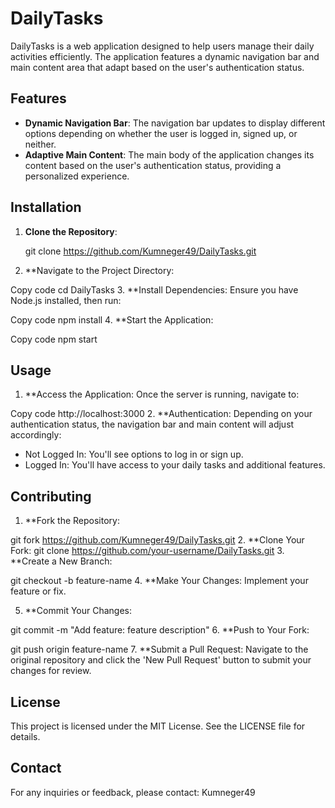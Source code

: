 # DailyTasks

DailyTasks is a web application designed to help users manage their daily activities efficiently. The application features a dynamic navigation bar and main content area that adapt based on the user's authentication status.

## Features

- **Dynamic Navigation Bar**: The navigation bar updates to display different options depending on whether the user is logged in, signed up, or neither.
- **Adaptive Main Content**: The main body of the application changes its content based on the user's authentication status, providing a personalized experience.

## Installation

1. **Clone the Repository**:

   git clone https://github.com/Kumneger49/DailyTasks.git
2. **Navigate to the Project Directory:

  Copy code
  cd DailyTasks
3. **Install Dependencies: Ensure you have Node.js installed, then run:

  Copy code
  npm install
4. **Start the Application:

Copy code
npm start
## Usage
1. **Access the Application: Once the server is running, navigate to:

Copy code
http://localhost:3000
2. **Authentication: Depending on your authentication status, the navigation bar and main content will adjust accordingly:

- Not Logged In: You'll see options to log in or sign up.
- Logged In: You'll have access to your daily tasks and additional features.
## Contributing
1. **Fork the Repository:

git fork https://github.com/Kumneger49/DailyTasks.git
2. **Clone Your Fork:
git clone https://github.com/your-username/DailyTasks.git
3. **Create a New Branch:

git checkout -b feature-name
4. **Make Your Changes: Implement your feature or fix.

5. **Commit Your Changes:
   
git commit -m "Add feature: feature description"
6. **Push to Your Fork:

git push origin feature-name
7. **Submit a Pull Request: Navigate to the original repository and click the 'New Pull Request' button to submit your changes for review.

## License
This project is licensed under the MIT License. See the LICENSE file for details.

## Contact
For any inquiries or feedback, please contact:
Kumneger49
 

